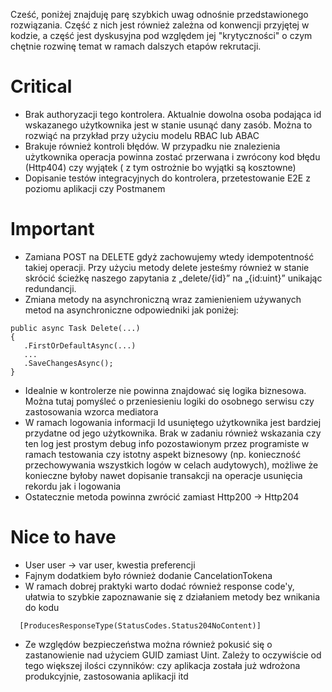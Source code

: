 


Cześć,
poniżej znajduję parę szybkich uwag odnośnie przedstawionego rozwiązania. Część z nich jest również zależna od konwencji przyjętej w kodzie, a część jest dyskusyjna pod względem jej "krytyczności" o czym chętnie rozwinę temat w ramach dalszych etapów rekrutacji.


# Critical
* Brak authoryzacji tego kontrolera. Aktualnie dowolna osoba podająca id wskazanego użytkownika jest w stanie usunąć dany zasób. Można to rozwiąć na przykład przy użyciu modelu RBAC lub ABAC
* Brakuje również kontroli błędów. W przypadku nie znalezienia użytkownika operacja powinna zostać przerwana i zwrócony kod błędu (Http404) czy wyjątek ( z tym ostrożnie bo wyjątki są kosztowne)
* Dopisanie testów integracyjnych do kontrolera, przetestowanie E2E z poziomu aplikacji czy Postmanem

# Important
* Zamiana POST na DELETE gdyż zachowujemy wtedy idempotentność takiej operacji. Przy użyciu metody delete jesteśmy również w stanie skrócić ścieżkę naszego zapytania z „delete/{id}” na „{id:uint}” unikając redundancji.
* Zmiana metody na asynchroniczną wraz zamienieniem używanych metod na asynchroniczne odpowiedniki jak poniżej:
 ```
 public async Task Delete(...)
 {
    .FirstOrDefaultAsync(...)
    ...
    .SaveChangesAsync();  
 }
 ```
 * Idealnie w kontrolerze nie powinna znajdować się logika biznesowa. Można tutaj pomyśleć o przeniesieniu logiki do osobnego serwisu czy zastosowania wzorca mediatora
 * W ramach logowania informacji Id usuniętego użytkownika jest bardziej przydatne od jego użytkownika. Brak w zadaniu również wskazania czy ten log jest prostym debug info pozostawionym przez programiste w ramach testowania czy istotny aspekt biznesowy (np. konieczność przechowywania wszystkich logów w celach audytowych), możliwe że konieczne byłoby nawet dopisanie transakcji na operacje usunięcia rekordu jak i logowania
 * Ostatecznie metoda powinna zwrócić zamiast Http200 -> Http204

# Nice to have
* User user -> var user, kwestia preferencji 
* Fajnym dodatkiem było również dodanie CancelationTokena
* W ramach dobrej praktyki warto dodać również response code'y, ułatwia to szybkie zapoznawanie się z działaniem metody bez wnikania do kodu
```
  [ProducesResponseType(StatusCodes.Status204NoContent)]
```
*	Ze względów bezpieczeństwa można również pokusić się o zastanowienie nad użyciem GUID zamiast Uint. Zależy to oczywiście od tego większej ilości czynników: czy aplikacja została już wdrożona produkcyjnie, zastosowania aplikacji itd
